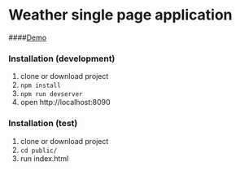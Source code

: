 # Weather single page application

####[Demo]()

### Installation (development)
1. clone or download project
2. ```npm install```
3. ```npm run devserver```
4. open http://localhost:8090

### Installation (test)
1. clone or download project
2. ```cd public/```
3. run index.html
